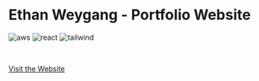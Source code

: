 # Ethan Weygang - Portfolio Website
![aws](https://img.shields.io/badge/Amazon_Web_Services-FF9900?style=for-the-badge&logo=amazonwebservices&logoColor=white)
![react](https://img.shields.io/badge/React-20232A?style=for-the-badge&logo=react&logoColor=61DAFB)
![tailwind](https://img.shields.io/badge/Tailwind_CSS-38B2AC?style=for-the-badge&logo=tailwind-css&logoColor=white)

<br/>

[Visit the Website](https://ethanweygang.com)
